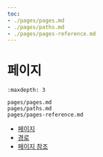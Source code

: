 ```yaml
---
toc:
- ./pages/pages.md
- ./pages/paths.md
- ./pages/pages-reference.md
---
```

# 페이지

```{toctree}
:maxdepth: 3

pages/pages.md
pages/paths.md
pages/pages-reference.md
```

* [페이지](./pages/pages.md)
* [경로](./pages/paths.md)
* [페이지 참조](./pages/pages-reference.md)